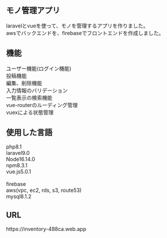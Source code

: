 <h2>モノ管理アプリ</h2> 
laravelとvueを使って、モノを管理するアプリを作りました。<br>
awsでバックエンドを、firebaseでフロントエンドを作成しました。<br>

<h2>機能</h2>
ユーザー機能(ログイン機能)<br>
投稿機能<br>
編集、削除機能<br>
入力情報のバリデーション<br>
一覧表示の検索機能<br>
vue-routerのルーディング管理<br>
vuexによる状態管理<br>

<h2>使用した言語</h2>
php8.1<br>
laravel9.0<br>
Node16.14.0<br>
npm8.3.1<br>
vue.js5.0.1<br>
<br>
firebase<br>
aws(vpc, ec2, rds, s3, route53)<br>
mysql8.1.2<br>

<h2>URL</h2>
https://inventory-488ca.web.app
